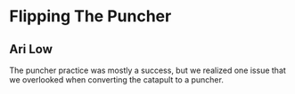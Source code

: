 # Flipping The Puncher
## Ari Low

The puncher practice was mostly a success, but we realized one issue that we overlooked when converting the catapult to a puncher. 